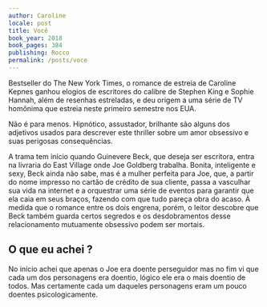 ```yaml
---
author: Caroline
locale: post
title: Você
book_year: 2018
book_pages: 384
publishing: Rocco
permalink: /posts/voce
---
```


Bestseller do The New York Times, o romance de estreia de Caroline Kepnes ganhou elogios 
de escritores do calibre de Stephen King e Sophie Hannah, além de resenhas estreladas, e 
deu origem a uma série de TV homônima que estreia neste primeiro semestre nos EUA. 

Não é para menos. Hipnótico, assustador, brilhante são alguns dos adjetivos usados para 
descrever este thriller sobre um amor obsessivo e suas perigosas consequências. 

A trama tem início quando Guinevere Beck, que deseja ser escritora, entra na livraria do East 
Village onde Joe Goldberg trabalha. Bonita, inteligente e sexy, Beck ainda não sabe, mas 
é a mulher perfeita para Joe, que, a partir do nome impresso no cartão de crédito de sua 
cliente, passa a vasculhar sua vida na internet e a orquestrar uma série de eventos para 
garantir que ela caia em seus braços, fazendo com que tudo pareça obra do acaso. À medida 
que o romance entre os dois engrena, porém, o leitor descobre que Beck também guarda certos 
segredos e os desdobramentos desse relacionamento mutuamente obsessivo podem ser mortais.


## O que eu achei ?

No início achei que apenas o Joe era doente perseguidor mas no fim vi que cada 
um dos personagens era doentio, lógico ele era o mais doentio de todos. Mas 
certamente cada um daqueles personagens eram um pouco doentes psicologicamente.
